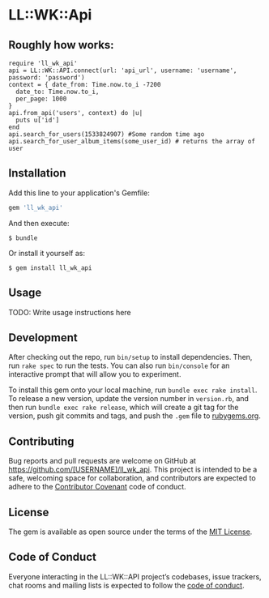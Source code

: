 # LL::WK::Api

## Roughly how works:
```
require 'll_wk_api'
api = LL::WK::API.connect(url: 'api_url', username: 'username', password: 'password')
context = { date_from: Time.now.to_i -7200
  date_to: Time.now.to_i,
  per_page: 1000
}
api.from_api('users', context) do |u|
  puts u['id']
end
api.search_for_users(1533824907) #Some random time ago
api.search_for_user_album_items(some_user_id) # returns the array of user

```
## Installation

Add this line to your application's Gemfile:

```ruby
gem 'll_wk_api'
```

And then execute:

    $ bundle

Or install it yourself as:

    $ gem install ll_wk_api

## Usage

TODO: Write usage instructions here

## Development

After checking out the repo, run `bin/setup` to install dependencies. Then, run `rake spec` to run the tests. You can also run `bin/console` for an interactive prompt that will allow you to experiment.

To install this gem onto your local machine, run `bundle exec rake install`. To release a new version, update the version number in `version.rb`, and then run `bundle exec rake release`, which will create a git tag for the version, push git commits and tags, and push the `.gem` file to [rubygems.org](https://rubygems.org).

## Contributing

Bug reports and pull requests are welcome on GitHub at https://github.com/[USERNAME]/ll_wk_api. This project is intended to be a safe, welcoming space for collaboration, and contributors are expected to adhere to the [Contributor Covenant](http://contributor-covenant.org) code of conduct.

## License

The gem is available as open source under the terms of the [MIT License](https://opensource.org/licenses/MIT).

## Code of Conduct

Everyone interacting in the LL::WK::API project’s codebases, issue trackers, chat rooms and mailing lists is expected to follow the [code of conduct](https://github.com/[USERNAME]/ll_wk_api/blob/master/CODE_OF_CONDUCT.md).

